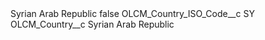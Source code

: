 <?xml version="1.0" encoding="UTF-8"?>
<CustomMetadata xmlns="http://soap.sforce.com/2006/04/metadata" xmlns:xsi="http://www.w3.org/2001/XMLSchema-instance" xmlns:xsd="http://www.w3.org/2001/XMLSchema">
    <label>Syrian Arab Republic</label>
    <protected>false</protected>
    <values>
        <field>OLCM_Country_ISO_Code__c</field>
        <value xsi:type="xsd:string">SY</value>
    </values>
    <values>
        <field>OLCM_Country__c</field>
        <value xsi:type="xsd:string">Syrian Arab Republic</value>
    </values>
</CustomMetadata>
